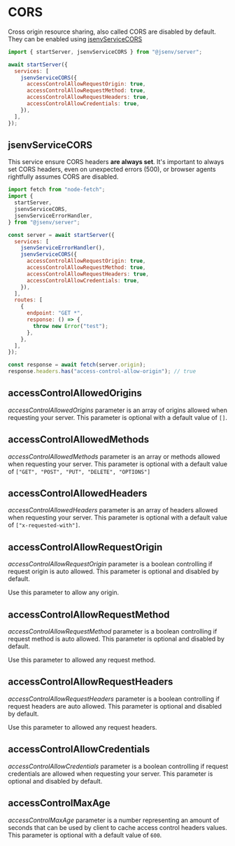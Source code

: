 # CORS

Cross origin resource sharing, also called CORS are disabled by default. They can be enabled using [jsenvServiceCORS](#jsenvServiceCORS)

```js
import { startServer, jsenvServiceCORS } from "@jsenv/server";

await startServer({
  services: [
    jsenvServiceCORS({
      accessControlAllowRequestOrigin: true,
      accessControlAllowRequestMethod: true,
      accessControlAllowRequestHeaders: true,
      accessControlAllowCredentials: true,
    }),
  ],
});
```

## jsenvServiceCORS

This service ensure CORS headers **are always set**.
It's important to always set CORS headers, even on unexpected errors (500), or browser agents rightfully assumes CORS are disabled.

```js
import fetch from "node-fetch";
import {
  startServer,
  jsenvServiceCORS,
  jsenvServiceErrorHandler,
} from "@jsenv/server";

const server = await startServer({
  services: [
    jsenvServiceErrorHandler(),
    jsenvServiceCORS({
      accessControlAllowRequestOrigin: true,
      accessControlAllowRequestMethod: true,
      accessControlAllowRequestHeaders: true,
      accessControlAllowCredentials: true,
    }),
  ],
  routes: [
    {
      endpoint: "GET *",
      response: () => {
        throw new Error("test");
      },
    },
  ],
});

const response = await fetch(server.origin);
response.headers.has("access-control-allow-origin"); // true
```

## accessControlAllowedOrigins

_accessControlAllowedOrigins_ parameter is an array of origins allowed when requesting your server. This parameter is optional with a default value of `[]`.

## accessControlAllowedMethods

_accessControlAllowedMethods_ parameter is an array or methods allowed when requesting your server. This parameter is optional with a default value of `["GET", "POST", "PUT", "DELETE", "OPTIONS"]`

## accessControlAllowedHeaders

_accessControlAllowedHeaders_ parameter is an array of headers allowed when requesting your server. This parameter is optional with a default value of `["x-requested-with"]`.

## accessControlAllowRequestOrigin

_accessControlAllowRequestOrigin_ parameter is a boolean controlling if request origin is auto allowed. This parameter is optional and disabled by default.

Use this parameter to allow any origin.

## accessControlAllowRequestMethod

_accessControlAllowRequestMethod_ parameter is a boolean controlling if request method is auto allowed. This parameter is optional and disabled by default.

Use this parameter to allowed any request method.

## accessControlAllowRequestHeaders

_accessControlAllowRequestHeaders_ parameter is a boolean controlling if request headers are auto allowed. This parameter is optional and disabled by default.

Use this parameter to allowed any request headers.

## accessControlAllowCredentials

_accessControlAllowCredentials_ parameter is a boolean controlling if request credentials are allowed when requesting your server. This parameter is optional and disabled by default.

## accessControlMaxAge

_accessControlMaxAge_ parameter is a number representing an amount of seconds that can be used by client to cache access control headers values. This parameter is optional with a default value of `600`.
